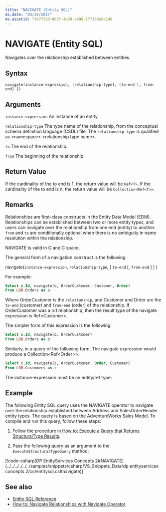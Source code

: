 ```yaml
---
title: "NAVIGATE (Entity SQL)"
ms.date: "03/30/2017"
ms.assetid: f107f29d-005f-4e39-a898-17f163abb1d0
---
```


# NAVIGATE (Entity SQL)

Navigates over the relationship established between entities.

## Syntax

```
navigate(instance-expression, [relationship-type], [to-end [, from-end] ])
```

## Arguments

`instance-expression`
An instance of an entity.

`relationship-type`
The type name of the relationship, from the conceptual schema definition language (CSDL) file. The `relationship-type` is qualified as \<namespace>.\<relationship type name>.

`to`
The end of the relationship.

`from`
The beginning of the relationship.

## Return Value

If the cardinality of the to end is 1, the return value will be `Ref<T>`. If the cardinality of the to end is n, the return value will be `Collection<Ref<T>>`.

## Remarks

Relationships are first-class constructs in the Entity Data Model (EDM). Relationships can be established between two or more entity types, and users can navigate over the relationship from one end (entity) to another. `from` and `to` are conditionally optional when there is no ambiguity in name resolution within the relationship.

NAVIGATE is valid in O and C space.

The general form of a navigation construct is the following:

navigate(`instance-expression`, `relationship-type`, [ `to-end` [, `from-end` ] ] )

For example:

```sql
Select o.Id, navigate(o, OrderCustomer, Customer, Order)
From LOB.Orders as o
```

Where OrderCustomer is the `relationship`, and Customer and Order are the `to-end` (customer) and `from-end` (order) of the relationship. If OrderCustomer was a n:1 relationship, then the result type of the navigate expression is Ref\<Customer>.

The simpler form of this expression is the following:

```sql
Select o.Id, navigate(o, OrderCustomer)
From LOB.Orders as o
```

Similarly, in a query of the following form, The navigate expression would produce a Collection<Ref\<Order>>.

```sql
Select c.Id, navigate(c, OrderCustomer, Order, Customer)
From LOB.Customers as c
```

The instance-expression must be an entity/ref type.

## Example

The following Entity SQL query uses the NAVIGATE operator to navigate over the relationship established between Address and SalesOrderHeader entity types. The query is based on the AdventureWorks Sales Model. To compile and run this query, follow these steps:

1. Follow the procedure in [How to: Execute a Query that Returns StructuralType Results](../../../../../../docs/framework/data/adonet/ef/how-to-execute-a-query-that-returns-structuraltype-results.md).

2. Pass the following query as an argument to the `ExecuteStructuralTypeQuery` method:

 [!code-csharp[DP EntityServices Concepts 2#NAVIGATE](../../../../../../samples/snippets/csharp/VS_Snippets_Data/dp entityservices concepts 2/cs/entitysql.cs#navigate)]

## See also

- [Entity SQL Reference](../../../../../../docs/framework/data/adonet/ef/language-reference/entity-sql-reference.md)
- [How to: Navigate Relationships with Navigate Operator](../../../../../../docs/framework/data/adonet/ef/language-reference/navigate-entity-sql.md)
